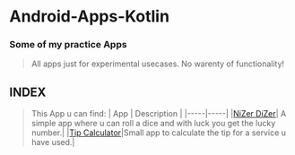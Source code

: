 # Android-Apps-Kotlin #

### Some of my practice Apps ###

> All apps just for experimental usecases. No warenty of functionality!
## INDEX ##

> This App u can find:
> | App | Description |
> |-----|-----|
> |[NiZer DiZer](https://github.com/sera619/Android-Apps-Kotlin/tree/main/CodelabOne)| A simple app where u can roll a dice and with luck you get the lucky number.|
>|[Tip Calculator](https://github.com/sera619/Android-Apps-Kotlin/tree/main/TipTIme)|Small app to calculate the tip for a service u have used.|

